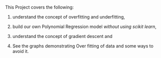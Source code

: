 This Project covers the following:
1.  understand the concept of overfitting and underfitting, 

2. build our own Polynomial Regression model *without using scikit learn*,

3.  understand the concept of gradient descent and 

4. See the graphs demonstrating Over fitting of data and some ways to avoid it.
